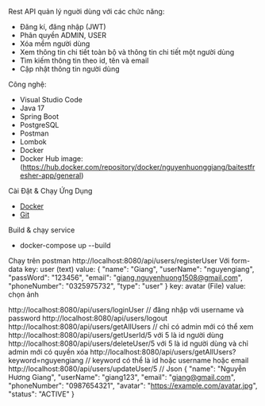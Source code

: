 Rest API quản lý nguời dùng với các chức năng:
- Đăng kí, đăng nhập (JWT)
- Phân quyền ADMIN, USER
- Xóa mềm người dùng
- Xem thông tin chi tiết toàn bộ và thông tin chi tiết một người dùng
- Tìm kiếm thông tin theo id, tên và email
- Cập nhật thông tin người dùng
  
Công nghệ:
- Visual Studio Code
- Java 17
- Spring Boot
- PostgreSQL
- Postman
- Lombok
- Docker
- Docker Hub image:(https://hub.docker.com/repository/docker/nguyenhuonggiang/baitestfresher-app/general)

Cài Đặt & Chạy Ứng Dụng
-  [Docker](https://www.docker.com)
-  [Git](https://git-scm.com)
  
Build & chạy service
- docker-compose up --build

Chạy trên postman
http://localhost:8080/api/users/registerUser 
Với form-data
key: user (text)
value:
{
   "name": "Giang",
   "userName": "nguyengiang",
   "passWord": "123456",
   "email": "giang.nguyenhuong1508@gmail.com",
   "phoneNumber": "0325975732",
   "type": "user"
 }
 key: avatar (File) 
 value: chọn ảnh

http://localhost:8080/api/users/loginUser  // đăng nhập với username và password
http://localhost:8080/api/users/logout
http://localhost:8080/api/users/getAllUsers // chỉ có admin mới có thể xem
http://localhost:8080/api/users/getUserId/5 với 5 là id người dùng
http://localhost:8080/api/users/deleteUser/5 với 5 là id người dùng và chỉ admin mới có quyền xóa
http://localhost:8080/api/users/getAllUsers?keyword=nguyengiang // keyword có thể là id hoặc username hoặc email
http://localhost:8080/api/users/updateUser/5 //  Json
{
   "name": "Nguyễn Hương Giang",
   "userName": "giang123",
   "email": "giang@gmail.com",
   "phoneNumber": "0987654321",
   "avatar": "https://example.com/avatar.jpg",
   "status": "ACTIVE"
}


